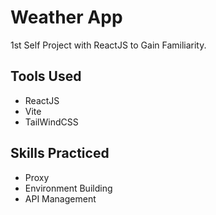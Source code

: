 # Weather App
1st Self Project with ReactJS to Gain Familiarity. 

## Tools Used
- ReactJS
- Vite
- TailWindCSS

## Skills Practiced
- Proxy
- Environment Building
- API Management

